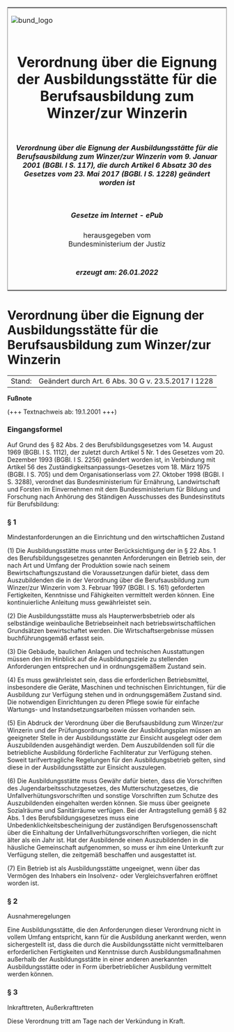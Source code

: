 <span id="DECKBLATT.html"></span>

<table border="0" frame="border" width="100%">

<tr valign="top">

<td align="left">

![bund\_logo](BfJ_2021_Web_de_de.gif)

</td>

<td align="right">

 

</td>

</tr>

<tr align="center" valign="middle">

<td colspan="2">

# Verordnung über die Eignung der Ausbildungsstätte für die Berufsausbildung zum Winzer/zur Winzerin

</td>

</tr>

<tr align="center" valign="middle">

<td colspan="2">

##### Verordnung über die Eignung der Ausbildungsstätte für die Berufsausbildung zum Winzer/zur Winzerin vom 9. Januar 2001 (BGBl. I S. 117), die durch Artikel 6 Absatz 30 des Gesetzes vom 23. Mai 2017 (BGBl. I S. 1228) geändert worden ist

</td>

</tr>

<tr align="center" valign="middle">

<td colspan="2">

  
  

##### Gesetze im Internet - ePub  
  
herausgegeben vom  
Bundesministerium der Justiz

</td>

</tr>

<tr align="center" valign="bottom">

<td colspan="2">

  
  

##### erzeugt am: 26.01.2022

</td>

</tr>

</table>

<span id="BJNR011700001.html"></span>

# Verordnung über die Eignung der Ausbildungsstätte für die Berufsausbildung zum Winzer/zur Winzerin

<div>

<div class="jnhtml">

|        |                                                     |
| ------ | --------------------------------------------------- |
| Stand: | Geändert durch Art. 6 Abs. 30 G v. 23.5.2017 I 1228 |

</div>

</div>

<div>

  
**Fußnote**

<div class="jnhtml">

<div>

<div class="jurAbsatz">

(+++ Textnachweis ab: 19.1.2001 +++)

</div>

</div>

</div>

</div>

<span id="BJNR011700001BJNE000100305.html"></span>

### Eingangsformel  

<div>

<div class="jnhtml">

<div>

<div class="jurAbsatz">

Auf Grund des § 82 Abs. 2 des Berufsbildungsgesetzes vom 14. August 1969
(BGBl. I S. 1112), der zuletzt durch Artikel 5 Nr. 1 des Gesetzes vom
20. Dezember 1993 (BGBl. I S. 2256) geändert worden ist, in Verbindung
mit Artikel 56 des Zuständigkeitsanpassungs-Gesetzes vom 18. März 1975
(BGBl. I S. 705) und dem Organisationserlass vom 27. Oktober 1998 (BGBl.
I S. 3288), verordnet das Bundesministerium für Ernährung,
Landwirtschaft und Forsten im Einvernehmen mit dem Bundesministerium für
Bildung und Forschung nach Anhörung des Ständigen Ausschusses des
Bundesinstituts für Berufsbildung:

</div>

</div>

</div>

</div>

<span id="BJNR011700001BJNE000201360.html"></span>

### § 1  
Mindestanforderungen an die Einrichtung und den wirtschaftlichen Zustand

<div>

<div class="jnhtml">

<div>

<div class="jurAbsatz">

(1) Die Ausbildungsstätte muss unter Berücksichtigung der in § 22 Abs. 1
des Berufsbildungsgesetzes genannten Anforderungen ein Betrieb sein, der
nach Art und Umfang der Produktion sowie nach seinem
Bewirtschaftungszustand die Voraussetzungen dafür bietet, dass dem
Auszubildenden die in der Verordnung über die Berufsausbildung zum
Winzer/zur Winzerin vom 3. Februar 1997 (BGBl. I S. 161) geforderten
Fertigkeiten, Kenntnisse und Fähigkeiten vermittelt werden können. Eine
kontinuierliche Anleitung muss gewährleistet sein.

</div>

<div class="jurAbsatz">

(2) Die Ausbildungsstätte muss als Haupterwerbsbetrieb oder als
selbständige weinbauliche Betriebseinheit nach betriebswirtschaftlichen
Grundsätzen bewirtschaftet werden. Die Wirtschaftsergebnisse müssen
buchführungsgemäß erfasst sein.

</div>

<div class="jurAbsatz">

(3) Die Gebäude, baulichen Anlagen und technischen Ausstattungen müssen
den im Hinblick auf die Ausbildungsziele zu stellenden Anforderungen
entsprechen und in ordnungsgemäßem Zustand sein.

</div>

<div class="jurAbsatz">

(4) Es muss gewährleistet sein, dass die erforderlichen Betriebsmittel,
insbesondere die Geräte, Maschinen und technischen Einrichtungen, für
die Ausbildung zur Verfügung stehen und in ordnungsgemäßem Zustand sind.
Die notwendigen Einrichtungen zu deren Pflege sowie für einfache
Wartungs- und Instandsetzungsarbeiten müssen vorhanden sein.

</div>

<div class="jurAbsatz">

(5) Ein Abdruck der Verordnung über die Berufsausbildung zum Winzer/zur
Winzerin und der Prüfungsordnung sowie der Ausbildungsplan müssen an
geeigneter Stelle in der Ausbildungsstätte zur Einsicht ausgelegt oder
dem Auszubildenden ausgehändigt werden. Dem Auszubildenden soll für die
betriebliche Ausbildung förderliche Fachliteratur zur Verfügung stehen.
Soweit tarifvertragliche Regelungen für den Ausbildungsbetrieb gelten,
sind diese in der Ausbildungsstätte zur Einsicht auszulegen.

</div>

<div class="jurAbsatz">

(6) Die Ausbildungsstätte muss Gewähr dafür bieten, dass die
Vorschriften des Jugendarbeitsschutzgesetzes, des Mutterschutzgesetzes,
die Unfallverhütungsvorschriften und sonstige Vorschriften zum Schutze
des Auszubildenden eingehalten werden können. Sie muss über geeignete
Sozialräume und Sanitärräume verfügen. Bei der Antragstellung gemäß § 82
Abs. 1 des Berufsbildungsgesetzes muss eine
Unbedenklichkeitsbescheinigung der zuständigen Berufsgenossenschaft über
die Einhaltung der Unfallverhütungsvorschriften vorliegen, die nicht
älter als ein Jahr ist. Hat der Ausbildende einen Auszubildenden in die
häusliche Gemeinschaft aufgenommen, so muss er ihm eine Unterkunft zur
Verfügung stellen, die zeitgemäß beschaffen und ausgestattet ist.

</div>

<div class="jurAbsatz">

(7) Ein Betrieb ist als Ausbildungsstätte ungeeignet, wenn über das
Vermögen des Inhabers ein Insolvenz- oder Vergleichsverfahren eröffnet
worden ist.

</div>

</div>

</div>

</div>

<span id="BJNR011700001BJNE000300305.html"></span>

### § 2  
Ausnahmeregelungen

<div>

<div class="jnhtml">

<div>

<div class="jurAbsatz">

Eine Ausbildungsstätte, die den Anforderungen dieser Verordnung nicht in
vollem Umfang entspricht, kann für die Ausbildung anerkannt werden, wenn
sichergestellt ist, dass die durch die Ausbildungsstätte nicht
vermittelbaren erforderlichen Fertigkeiten und Kenntnisse durch
Ausbildungsmaßnahmen außerhalb der Ausbildungsstätte in einer anderen
anerkannten Ausbildungsstätte oder in Form überbetrieblicher Ausbildung
vermittelt werden können.

</div>

</div>

</div>

</div>

<span id="BJNR011700001BJNE000400305.html"></span>

### § 3  
Inkrafttreten, Außerkrafttreten

<div>

<div class="jnhtml">

<div>

<div class="jurAbsatz">

Diese Verordnung tritt am Tage nach der Verkündung in Kraft.

</div>

</div>

</div>

</div>
